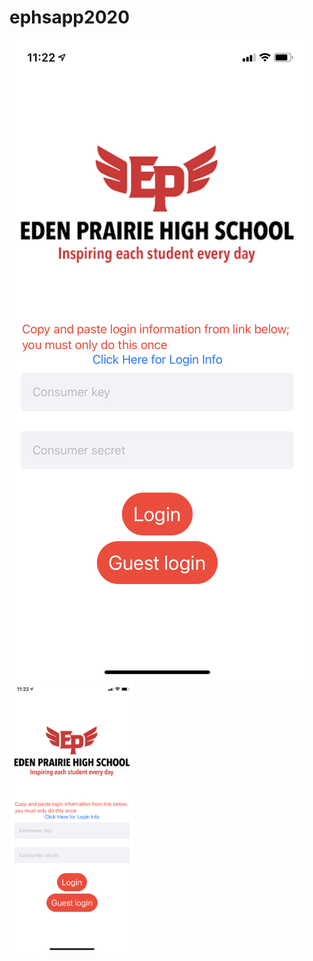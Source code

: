# ephsapp2020
![Login Screen](https://github.com/connorholm/ephsapp2020/blob/main/IMG_1017.PNG)
<img width=200 src="https://github.com/connorholm/ephsapp2020/blob/main/IMG_1017.PNG">
